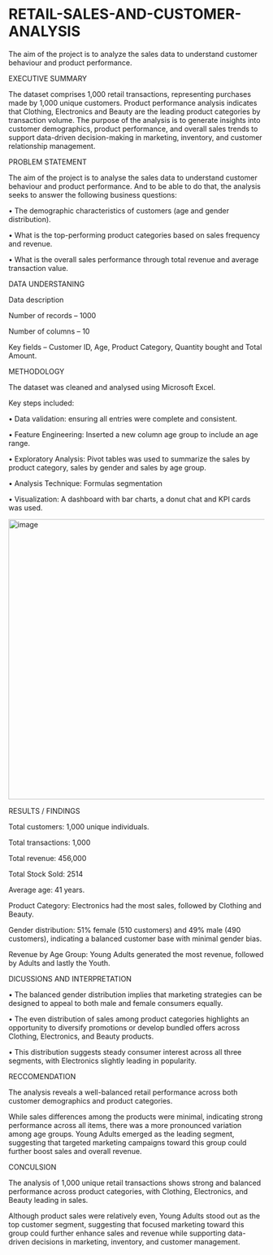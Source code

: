 # RETAIL-SALES-AND-CUSTOMER-ANALYSIS
The aim of the project is to analyze the sales data to understand customer behaviour and product performance.



EXECUTIVE SUMMARY

The dataset comprises 1,000 retail transactions, representing purchases made by 1,000 unique customers.
Product performance analysis indicates that Clothing, Electronics and Beauty are the leading product categories by transaction volume.
The purpose of the analysis is to generate insights into customer demographics, product performance, and overall sales trends to support data-driven decision-making in marketing, inventory, and customer relationship management.




PROBLEM STATEMENT

The aim of the project is to analyse the sales data to understand customer behaviour and product performance. And to be able to do that, the analysis seeks to answer the following business questions:

•	The demographic characteristics of customers (age and gender distribution).

•	What is the top-performing product categories based on sales frequency and revenue.

•	What is the overall sales performance through total revenue and average transaction value.




DATA UNDERSTANING

Data description

Number of records – 1000

Number of columns – 10


Key fields – Customer ID, Age, Product Category, Quantity bought and Total Amount.




METHODOLOGY

The dataset was cleaned and analysed using Microsoft Excel.

Key steps included:

•	Data validation: ensuring all entries were complete and consistent.

•	Feature Engineering: Inserted a new column age group to include an age range.

•	Exploratory Analysis: Pivot tables was used to summarize the sales by product category, sales by gender and sales by age group.

•	Analysis Technique: Formulas segmentation

•	Visualization: A dashboard with bar charts, a donut chat and KPI cards was used.




 <img width="1020" height="551" alt="image" src="https://github.com/user-attachments/assets/c0629bf3-f049-46e9-9f7b-81d3f1c07416" />







RESULTS / FINDINGS

Total customers: 1,000 unique individuals.

Total transactions: 1,000

Total revenue: 456,000

Total Stock Sold: 2514

Average age: 41 years.

Product Category: Electronics had the most sales, followed by Clothing and Beauty.

Gender distribution: 51% female (510 customers) and 49% male (490 customers), indicating a balanced customer base with minimal gender bias.

Revenue by Age Group: Young Adults generated the most revenue, followed by Adults and lastly the Youth.







DICUSSIONS AND INTERPRETATION


•	The balanced gender distribution implies that marketing strategies can be designed to appeal to both male and female consumers equally.

•	The even distribution of sales among product categories highlights an opportunity to diversify promotions or develop bundled offers across Clothing, Electronics, and Beauty products.

•	This distribution suggests steady consumer interest across all three segments, with Electronics slightly leading in popularity.






RECCOMENDATION

The analysis reveals a well-balanced retail performance across both customer demographics and product categories.

While sales differences among the products were minimal, indicating strong performance across all items, there was a more pronounced variation among age groups. Young Adults emerged as the leading segment, suggesting that targeted marketing campaigns toward this group could further boost sales and overall revenue.




CONCULSION

The analysis of 1,000 unique retail transactions shows strong and balanced performance across product categories, with Clothing, Electronics, and Beauty leading in sales.

Although product sales were relatively even, Young Adults stood out as the top customer segment, suggesting that focused marketing toward this group could further enhance sales and revenue while supporting data-driven decisions in marketing, inventory, and customer management.


